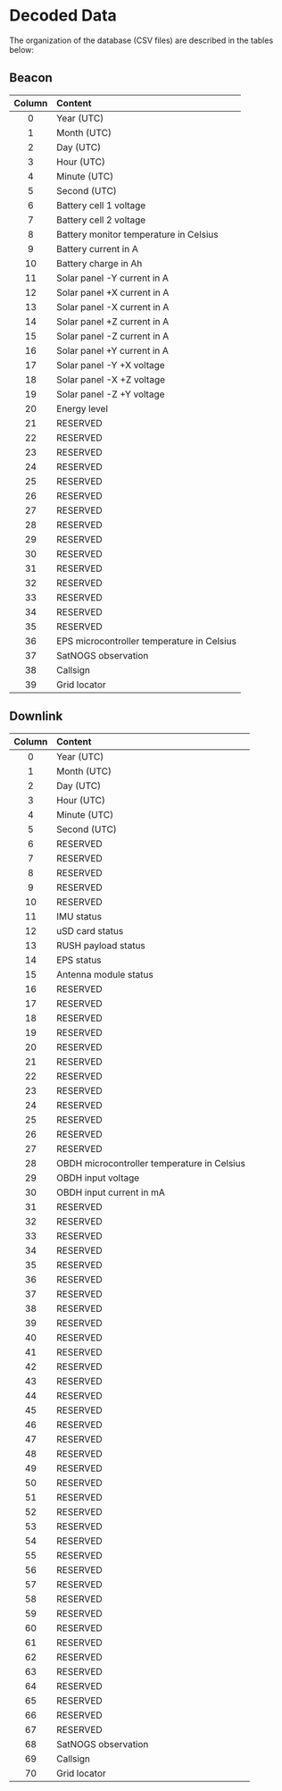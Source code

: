 # Decoded Data

The organization of the database (CSV files) are described in the tables below:

## Beacon

| Column | Content                                    |
| :----: | :----------------------------------------- |
| 0      | Year (UTC)                                 |
| 1      | Month (UTC)                                |
| 2      | Day (UTC)                                  |
| 3      | Hour (UTC)                                 |
| 4      | Minute (UTC)                               |
| 5      | Second (UTC)                               |
| 6      | Battery cell 1 voltage                     |
| 7      | Battery cell 2 voltage                     |
| 8      | Battery monitor temperature in Celsius     |
| 9      | Battery current in A                       |
| 10     | Battery charge in Ah                       |
| 11     | Solar panel -Y current in A                |
| 12     | Solar panel +X current in A                |
| 13     | Solar panel -X current in A                |
| 14     | Solar panel +Z current in A                |
| 15     | Solar panel -Z current in A                |
| 16     | Solar panel +Y current in A                |
| 17     | Solar panel -Y +X voltage                  |
| 18     | Solar panel -X +Z voltage                  |
| 19     | Solar panel -Z +Y voltage                  |
| 20     | Energy level                               |
| 21     | RESERVED                                   |
| 22     | RESERVED                                   |
| 23     | RESERVED                                   |
| 24     | RESERVED                                   |
| 25     | RESERVED                                   |
| 26     | RESERVED                                   |
| 27     | RESERVED                                   |
| 28     | RESERVED                                   |
| 29     | RESERVED                                   |
| 30     | RESERVED                                   |
| 31     | RESERVED                                   |
| 32     | RESERVED                                   |
| 33     | RESERVED                                   |
| 34     | RESERVED                                   |
| 35     | RESERVED                                   |
| 36     | EPS microcontroller temperature in Celsius |
| 37     | SatNOGS observation                        |
| 38     | Callsign                                   |
| 39     | Grid locator                               |

## Downlink

| Column | Content                                     |
| :----: | :------------------------------------------ |
| 0      | Year (UTC)                                  |
| 1      | Month (UTC)                                 |
| 2      | Day (UTC)                                   |
| 3      | Hour (UTC)                                  |
| 4      | Minute (UTC)                                |
| 5      | Second (UTC)                                |
| 6      | RESERVED                                    |
| 7      | RESERVED                                    |
| 8      | RESERVED                                    |
| 9      | RESERVED                                    |
| 10     | RESERVED                                    |
| 11     | IMU status                                  |
| 12     | uSD card status                             |
| 13     | RUSH payload status                         |
| 14     | EPS status                                  |
| 15     | Antenna module status                       |
| 16     | RESERVED                                    |
| 17     | RESERVED                                    |
| 18     | RESERVED                                    |
| 19     | RESERVED                                    |
| 20     | RESERVED                                    |
| 21     | RESERVED                                    |
| 22     | RESERVED                                    |
| 23     | RESERVED                                    |
| 24     | RESERVED                                    |
| 25     | RESERVED                                    |
| 26     | RESERVED                                    |
| 27     | RESERVED                                    |
| 28     | OBDH microcontroller temperature in Celsius |
| 29     | OBDH input voltage                          |
| 30     | OBDH input current in mA                    |
| 31     | RESERVED                                    |
| 32     | RESERVED                                    |
| 33     | RESERVED                                    |
| 34     | RESERVED                                    |
| 35     | RESERVED                                    |
| 36     | RESERVED                                    |
| 37     | RESERVED                                    |
| 38     | RESERVED                                    |
| 39     | RESERVED                                    |
| 40     | RESERVED                                    |
| 41     | RESERVED                                    |
| 42     | RESERVED                                    |
| 43     | RESERVED                                    |
| 44     | RESERVED                                    |
| 45     | RESERVED                                    |
| 46     | RESERVED                                    |
| 47     | RESERVED                                    |
| 48     | RESERVED                                    |
| 49     | RESERVED                                    |
| 50     | RESERVED                                    |
| 51     | RESERVED                                    |
| 52     | RESERVED                                    |
| 53     | RESERVED                                    |
| 54     | RESERVED                                    |
| 55     | RESERVED                                    |
| 56     | RESERVED                                    |
| 57     | RESERVED                                    |
| 58     | RESERVED                                    |
| 59     | RESERVED                                    |
| 60     | RESERVED                                    |
| 61     | RESERVED                                    |
| 62     | RESERVED                                    |
| 63     | RESERVED                                    |
| 64     | RESERVED                                    |
| 65     | RESERVED                                    |
| 66     | RESERVED                                    |
| 67     | RESERVED                                    |
| 68     | SatNOGS observation                         |
| 69     | Callsign                                    |
| 70     | Grid locator                                |
